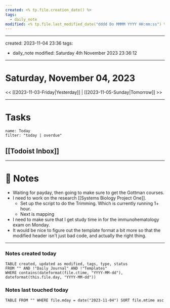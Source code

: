 ```yaml
---
created: <% tp.file.creation_date() %>
tags:
  - daily_note
modified: <% tp.file.last_modified_date("dddd Do MMMM YYYY HH:mm:ss") %>
---
```

---
created: 2023-11-04 23:36
tags:
  - daily_note
modified: Saturday 4th November 2023 23:36:12
---

# Saturday, November 04, 2023

<< [[2023-11-03-Friday|Yesterday]] | [[2023-11-05-Sunday|Tomorrow]] >>

---
# Tasks
```todoist
name: Today
filter: "today | overdue"
```

## [[Todoist Inbox]]

---
# 📝 Notes
- Waiting for payday, then going to make sure to get the Gottman courses.
- I need to work on the research [[Systems Biology Project One]].
	- Set up the script to do the Trimming. Which is currently running 1+ hour. 
	- Next is mapping
- I need to make sure that I get study time in for the immunohematology exam on Monday.
- It would be nice to figure out the template format a bit more so that the modified header isn't just bad code, and actually the right thing.

---
### Notes created today
```dataview
TABLE created, updated as modified, tags, type, status
FROM "" AND !"Daily Journal" AND !"Templates"
WHERE contains(dateformat(file.ctime, "YYYY-MM-dd"), dateformat(this.file.day, "YYYY-MM-dd"))
```

### Notes last touched today
```dataview
TABLE FROM "" WHERE file.mday = date("2023-11-04") SORT file.mtime asc
```
